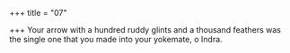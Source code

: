+++
title = "07"

+++
Your arrow with a hundred ruddy glints and a thousand feathers was  the single one
that you made into your yokemate, o Indra.